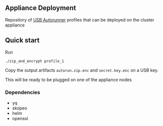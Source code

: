 ## Appliance Deployment

Repository of [USB Autorunner](https://github.com/mekomsolutions/appliance-os/tree/master/roles/usb_autorunner) profiles that can be deployed on the cluster appliance

## Quick start

Run
```
./zip_and_encrypt profile_1
```
Copy the output artifacts `autorun.zip.enc` and `secret.key.enc` on a USB key.

This will be ready to be plugged on one of the appliance nodes

### Dependencies

- yq
- skopeo
- helm
- openssl
